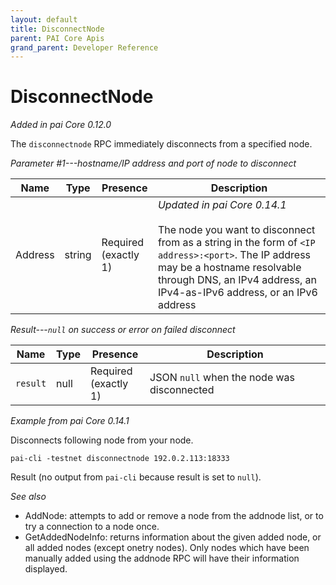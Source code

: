```yaml
---
layout: default
title: DisconnectNode
parent: PAI Core Apis
grand_parent: Developer Reference
---
```


DisconnectNode
========================

*Added in pai Core 0.12.0*

The `disconnectnode` RPC immediately disconnects from a specified node.

*Parameter #1---hostname/IP address and port of node to disconnect*

| Name   | Type   | Presence                | Description
|--------|--------|-------------------------|-------------
|Address | string | Required<br>(exactly 1) | *Updated in pai Core 0.14.1*<br><br>The node you want to disconnect from as a string in the form of `<IP address>:<port>`.  The IP address may be a hostname resolvable through DNS, an IPv4 address, an IPv4-as-IPv6 address, or an IPv6 address

*Result---`null` on success or error on failed disconnect*

| Name   | Type   | Presence                | Description
|--------|--------|-------------------------|-------------
|`result` | null | Required<br>(exactly 1) | JSON `null` when the node was disconnected

*Example from pai Core 0.14.1*

Disconnects following node from your node.

```
pai-cli -testnet disconnectnode 192.0.2.113:18333
```

Result (no output from `pai-cli` because result is set to `null`).

*See also*

* AddNode: attempts to add or remove a node from the addnode list, or to try a connection to a node once.
* GetAddedNodeInfo:  returns information about the given added node, or all added nodes (except onetry nodes). Only nodes which have been manually added using the addnode RPC will have their information displayed.

